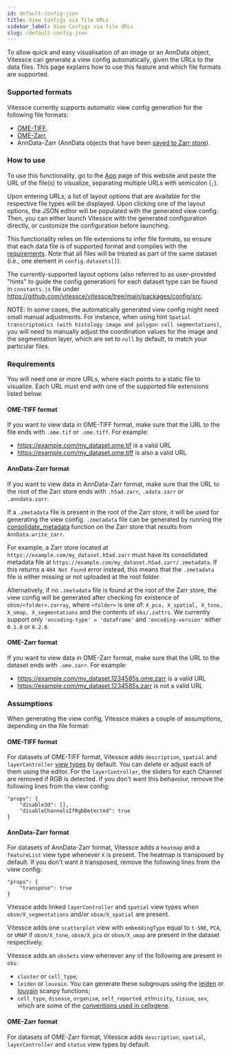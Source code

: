 ```yaml
---
id: default-config-json
title: View Configs via file URLs
sidebar_label: View Configs via file URLs
slug: /default-config-json
---
```


To allow quick and easy visualisation of an image or an AnnData object, Vitessce can generate a view config automatically, given the URLs to the data files. This page explains how to use this feature and which file formats are supported.


### Supported formats

Vitessce currently supports automatic view config generation for the following file formats:

- [OME-TIFF](https://docs.openmicroscopy.org/ome-model/6.2.0/ome-tiff/specification.html), 
- [OME-Zarr](https://ngff.openmicroscopy.org/latest/#on-disk),
- AnnData-Zarr (AnnData objects that have been [saved to Zarr store](/docs/data-file-types/#anndata-as-h5ad)).


### How to use

To use this functionality, go to the [App](/#?edit=true) page of this website and paste the URL of the file(s) to visualize, separating multiple URLs with semicolon (`;`).

Upon entering URLs, a list of layout options that are available for the respective file types will be displayed.
Upon clicking  one of the layout options, the JSON editor will be populated with the generated view config.
Then, you can either launch Vitessce with the generated configuration directly, or customize the configuration before launching.

This functionality relies on file extensions to infer file formats, so ensure that each data file is of supported format and complies with the [requirements](#requirements).
Note that all files will be treated as part of the same dataset (i.e., one element in `config.datasets[]`).


The currently-supported layout options (also referred to as user-provided "hints" to guide the config generation) for each dataset type can be found in `constants.js` file under https://github.com/vitessce/vitessce/tree/main/packages/config/src.

NOTE: In some cases, the automatically generated view config might need small manual adjustments. For instance, when using hint `Spatial transcriptomics (with histology image and polygon cell segmentations)`, you will need to manually adjust the coordination values for the image and the segmentation layer, which are set to `null` by default, to match your particular files.
### Requirements

You will need one or more URLs, where each points to a static file to visualize. Each URL must end with one of the supported file extensions listed below.

#### OME-TIFF format

If you want to view data in OME-TIFF format, make sure that the URL to the file ends with `.ome.tif` or `.ome.tiff`. For example:
- https://example.com/my_dataset.ome.tif is a valid URL
- https://example.com/my_dataset.ome.tiff is also a valid URL

#### AnnData-Zarr format

If you want to view data in AnnData-Zarr format, make sure that the URL to the root of the Zarr store ends with `.h5ad.zarr`, `.adata.zarr` or `.anndata.zarr`.

If a `.zmetadata` file is present in the root of the Zarr store, it will be used for generating the view config. `.zmetadata` file can be generated by running the [consolidate_metadata](https://zarr.readthedocs.io/en/stable/api/convenience.html#zarr.convenience.consolidate_metadata) function on the Zarr store that results from `AnnData.write_zarr`. 

For example, a Zarr store located at `https://example.com/my_dataset.h5ad.zarr` must have its consolidated metadata file at `https://example.com/my_dataset.h5ad.zarr/.zmetadata`. If this returns a `404 Not Found` error instead, this means that the `.zmetadata` file is either missing or not uploaded at the root folder.

Alternatively, if no `.zmetadata` file is found at the root of the Zarr store, the view config will be generated after checking for existence of `obsm/<folder>.zarray`, where `<folder>` is one of: `X_pca, X_spatial, X_tsne, X_umap, X_segmentations` and the contents of `obs/.zattrs`. We currently support only `'encoding-type' = 'dataframe'` and `'encoding-version'` either `0.1.0` or `0.2.0`.

#### OME-Zarr format

If you want to view data in OME-Zarr format, make sure that the URL to the dataset ends with `.ome.zarr`. For example:
- https://example.com/my_dataset.1234585s.ome.zarr is a valid URL
- https://example.com/my_dataset.1234585s.zarr is not a valid URL


### Assumptions

When generating the view config, Vitessce makes a couple of assumptions, depending on the file format:

#### OME-TIFF format

For datasets of OME-TIFF format, Vitessce adds `description`, `spatial` and `layerController` [view types](/docs/components/) by default. You can delete or adjust each of them using the editor. For the `layerController`, the sliders for each Channel are removed if RGB is detected. If you don't want this behavoiur, remove the following lines from the view config:

```
"props": {
    "disable3d": [],
    "disableChannelsIfRgbDetected": true
}
```

#### AnnData-Zarr format

For datasets of AnnData-Zarr format, Vitessce adds a `heatmap` and a `featureList` view type whenever `X` is present. The heatmap is transposed by default. If you don't want it transposed, remove the following lines from the view config:

```
"props": {
    "transpose": true
}
```

Vitessce adds linked `layerController` and `spatial` view types when `obsm/X_segmentations` and/or `obsm/X_spatial` are present. 

Vitessce adds one `scatterplot` view with `embeddingType` equal to `t-SNE`, `PCA`, or `UMAP` if `obsm/X_tsne`, `obsm/X_pca` or `obsm/X_umap` are present in the dataset respectively. 

Vitessce adds an `obsSets` view whenever any of the following are present in `obs`:
- `cluster` or `cell_type`;
- `leiden` or `louvain`. You can generate these subgroups using the [leiden](https://scanpy.readthedocs.io/en/stable/generated/scanpy.tl.leiden.html) or [louvain](https://scanpy.readthedocs.io/en/stable/generated/scanpy.tl.louvain.html) scanpy functions;
- `cell_type`, `disease`, `organism`, `self_reported_ethnicity`, `tissue`, `sex`, which are some of the [conventions used in cellxgene](https://github.com/chanzuckerberg/single-cell-curation/blob/main/schema/3.0.0/schema.md#obs-cell-metadata).


#### OME-Zarr format

For datasets of OME-Zarr format, Vitessce adds `description`, `spatial`, `layerController` and `status` view types by default.
